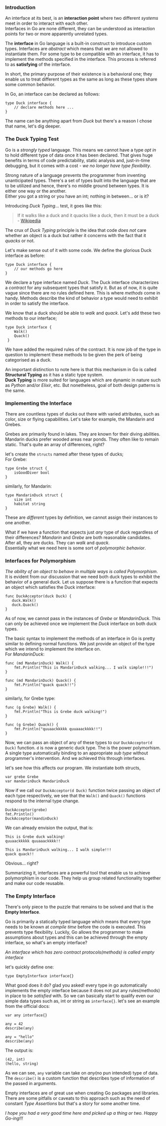 ### Introduction

An interface at its best, is an **interaction point** where two different _systems_ meet in order to interact with each other.  
Interfaces in Go are none different, they can be understood as interaction points for two or more apparently unrelated types.

The **interface** in Go language is a built-in construct to introduce custom types. Interfaces are _abstract_ which means that we are not allowed to instantiate them. For some type to be compatible with an interface, it has to implement the methods specified in the interface. This process is referred to as **satisfying** of the interface.

In short, the primary purpose of their existence is a behavioral one; they enable us to treat different types as the same as long as these types share some common behavior.

In Go, an interface can be declared as follows:

```
type Duck interface {
    // declare methods here ... 
}
```

The name can be anything apart from _Duck_ but there's a reason I chose that name, let's dig deeper.

### The Duck Typing Test

Go is a _strongly typed_ language. This means we cannot have a type _opt in_ to hold different type of data once it has been declared. That gives huge benefits in terms of code predictability, static analysis and, just-in-time debugging, but it comes with a cost - _we no longer have type flexibility_.

Strong nature of a language prevents the programmer from inventing unanticipated types. There's a set of types built into the language that are to be utilized and hence, there's no middle ground between types. It is either one way or the another.  
Either you got a string or you have an int; nothing in between... or is it?

Introducing _Duck Typing_... test, it goes like this:

> If it walks like a duck and it quacks like a duck, then it must be a duck - [Wikipedia](https://en.wikipedia.org/wiki/Duck_typing)

The crux of _Duck Typing_ principle is the idea that code _does not_ care whether an object is a duck but rather it concerns with the fact that it _quacks_ or not.

Let's make sense out of it with some code. We define the glorious Duck interface as before:

```
type Duck interface {
    // our methods go here
}
```

We declare a type interface named _Duck_. The Duck interface characterizes a _contract_ for any subsequent types that satisfy it. But as of now, it is quite vague since there are no rules defined here. This is where _methods_ come in handy. Methods describe the kind of behavior a type would need to exhibit in order to satisfy the interface.

We know that a duck should be able to _walk_ and _quack_. Let's add these two methods to our interface;

```
type Duck interface {
    Walk()
    Quack()
 }
```

We have added the required rules of the contract. It is now job of the type in question to implement these methods to be given the perk of being categorised as a duck.

An important distinction to note here is that this mechanism in Go is called **Structural Typing** as it has a static type system.  
**Duck Typing** is more suited for languages which are dynamic in nature such as _Python_ and/or _Elixir_, etc. But nonetheless, goal of both design patterns is the same.

### Implementing the Interface

There are countless types of ducks out there with varied attributes, such as color, size or flying capabilities. Let's take for example, the Mandarin and Grebes.

Grebes are primarily found in lakes. They are known for their diving abilities. Mandarin ducks prefer wooded areas near ponds. They often like to remain static. That's quite an array of differences, right?

let's create the `structs` named after these types of ducks;  
For Grebe:

```
type Grebe struct {
    isGoodDiver bool
}
```

similarly, for Mandarin:

```
type MandarinDuck struct {
    size int
    habitat string
}
```

These are _different_ types by definition, we cannot assign their instances to one another.

What if we have a function that expects just _any_ type of duck regardless of their differences? _Mandarin_ and _Grebe_ are both reasonable candidates. After all, they are ducks. They can _walk_ and _quack_.  
Essentially what we need here is some sort of _polymorphic behavior_.

### Interfaces for Polymorphism

_The ability of an object to behave in multiple ways is called Polymorphism_. It is evident from our discussion that we need both duck types to exhibit the behavior of a general duck. Let us suppose there is a function that expects an object which satisfies the Duck interface:

```
func DuckAcceptor(duck Duck) {
   duck.Walk()
   duck.Quack()
}
```

As of now, we cannot pass in the instances of _Grebe_ or _MandarinDuck_. This can only be achieved once we implement the _Duck_ interface on both duck types.

The basic syntax to implement the methods of an interface in Go is pretty similar to defining normal functions. We just provide an object of the type which we intend to implement the interface on.  
For _MandarinDuck_:

```
func (md MandarinDuck) Walk() {
    fmt.Println("This is MandarinDuck walking... I walk simple!!!")
}

func (md MandarinDuck) Quack() {
    fmt.Println("quack quack!!")
}
```

similarly, for Grebe type:

```
func (g Grebe) Walk() {
    fmt.Println("This is Grebe duck walking!")
}

func (g Grebe) Quack() {
    fmt.Println("quuaackkkkk quuaaackkkk!!")
}
```

Now, we can pass an object of any of these types to our `DuckAcceptor(d Duck)` function. `d` is now a generic duck type. The is the power polymorhism. A single type automatically binding to an appropriate _sub type_ without programmer's intervention. And we achieved this through interfaces.

let's see how this affects our program. We instantiate both structs,

```
var grebe Grebe
var mandarinDuck MandarinDuck 
```

Now if we call our `DuckAcceptor(d Duck)` function twice passing an object of each type respectively, we see that the `Walk()` and `Quack()` functions respond to the internal type change.

```
DuckAcceptor(grebe)
fmt.Println()
DuckAcceptor(mandinDuck)
```

We can already envision the output, that is:

```
This is Grebe duck walking!
quuaackkkkk quuaaackkkk!!

This is MandarinDuck walking... I walk simple!!!
quack quack!!
```

Obvious... right?

Summarizing it, interfaces are a powerful tool that enable us to achieve polymorphism in our code. They help us group related functionality together and make our code reusable.

### The Empty Interface

There's only piece to the puzzle that remains to be solved and that is the **Empty Interface**.

Go is primarily a statically typed language which means that every type needs to be known at _compile time_ before the code is executed. This prevents type flexibility. Luckily, Go allows the programmer to make assumptions about types and this can be achieved through the empty interface, so what's an empty interface?

_An interface which has zero contract protocols(methods) is called empty interface_

let's quickly define one:

```
type EmptyInterface interface{}
```

What good does it do? glad you asked! every type in go automatically implements the empty interface because it does not put any rules(methods) in place to be _satisfied_ with. So we can basically start to qualify even our simple data types such as, int or string as `interface{}`. let's see an example from the official docs:

```
var any interface{}

any = 42
describe(any)

any = "hello"
describe(any)
```

The output is:

```
(42, int)
(hello, string)
```

As we can see, `any` variable can take on _any_(no pun intended) type of data. The `describe()` is a custom function that describes type of information of the passed in arguments.

Empty interfaces are of great use when creating Go packages and libraries. There are some pitfalls or caveats to this approach such as the need of constant _Type Assertions_ but that's a story for some another time.

_I hope you had a very good time here and picked up a thing or two. Happy Go-ing!!!_